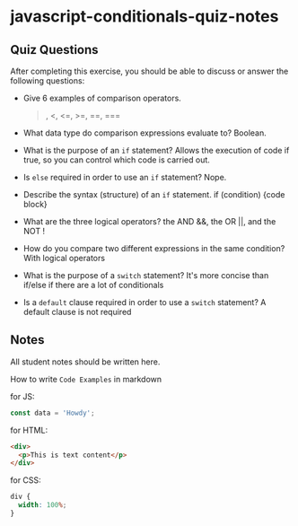 # javascript-conditionals-quiz-notes

## Quiz Questions

After completing this exercise, you should be able to discuss or answer the following questions:

- Give 6 examples of comparison operators.
  > , <, <=, >=, ==, ===
- What data type do comparison expressions evaluate to?
  Boolean.

- What is the purpose of an `if` statement?
  Allows the execution of code if true, so you can control which code is carried out.

- Is `else` required in order to use an `if` statement?
  Nope.
- Describe the syntax (structure) of an `if` statement.
  if (condition) {code block}
- What are the three logical operators?
  the AND &&, the OR ||, and the NOT !

- How do you compare two different expressions in the same condition?
  With logical operators

- What is the purpose of a `switch` statement?
  It's more concise than if/else if there are a lot of conditionals

- Is a `default` clause required in order to use a `switch` statement?
  A default clause is not required

## Notes

All student notes should be written here.

How to write `Code Examples` in markdown

for JS:

```javascript
const data = 'Howdy';
```

for HTML:

```html
<div>
  <p>This is text content</p>
</div>
```

for CSS:

```css
div {
  width: 100%;
}
```
